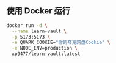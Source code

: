 <!-- ## 环境变量配置

1. 复制 `.env.example` 为 `.env`
2. 在 `.env` 文件中填入你的配置:
   - `QUARK_COOKIE`: "夸克网盘的 cookie" -->

## 使用 Docker 运行

```bash
docker run -d \
  --name learn-vault \
  -p 5173:5173 \
  -e QUARK_COOKIE="你的夸克网盘Cookie" \
  -e NODE_ENV=production \
  xp9477/learn-vault:latest
```
